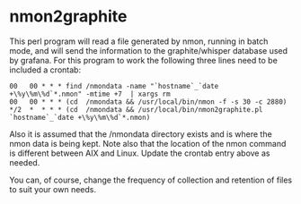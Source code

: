 # nmon2graphite

This perl program will read a file generated by nmon, running in batch mode, and will send the information to the graphite/whisper database used by grafana. For this program to work the following three lines need to be included a crontab:

```
00   00 * * * find /nmondata -name "`hostname`_`date +\%y\%m\%d`*.nmon" -mtime +7  | xargs rm
00   00 * * * (cd  /nmondata && /usr/local/bin/nmon -f -s 30 -c 2880)
*/2  *  * * * (cd  /nmondata && /usr/local/bin/nmon2graphite.pl `hostname`_`date +\%y\%m\%d`*.nmon)
```
Also it is assumed that the /nmondata directory exists and is where the nmon data is being kept. Note also that the location of the nmon command is different between AIX and Linux. Update the crontab entry above as needed. 

You can, of course, change the frequency of collection and retention of files to suit your own needs.
